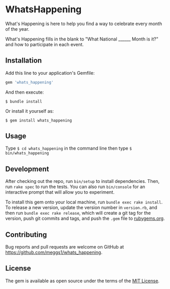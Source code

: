 # WhatsHappening

What's Happening is here to help you find a way to celebrate every month of the year.

What's Happening fills in the blank to "What National ______ Month is it?" and how to participate in each event.

## Installation

Add this line to your application's Gemfile:

```ruby
gem 'whats_happening'
```

And then execute:

    $ bundle install

Or install it yourself as:

    $ gem install whats_happening

## Usage

Type ```$ cd whats_happening``` in the command line then type ```$ bin/whats_happening```

## Development

After checking out the repo, run `bin/setup` to install dependencies. Then, run `rake spec` to run the tests. You can also run `bin/console` for an interactive prompt that will allow you to experiment.

To install this gem onto your local machine, run `bundle exec rake install`. To release a new version, update the version number in `version.rb`, and then run `bundle exec rake release`, which will create a git tag for the version, push git commits and tags, and push the `.gem` file to [rubygems.org](https://rubygems.org).

## Contributing

Bug reports and pull requests are welcome on GitHub at https://github.com/meggs1/whats_happening.


## License

The gem is available as open source under the terms of the [MIT License](https://opensource.org/licenses/MIT).
